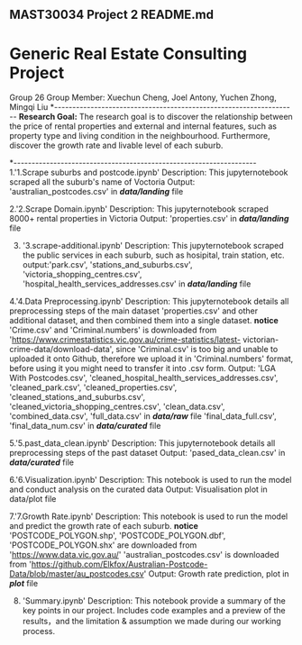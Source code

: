 ## MAST30034 Project 2 README.md
# Generic Real Estate Consulting Project
Group 26
Group Member: Xuechun Cheng, Joel Antony, Yuchen Zhong, Mingqi Liu
*-------------------------------------------------------------------
**Research Goal:** The research goal is to discover the relationship between the price of rental properties and external and internal features, such as property type and living condition in the neighbourhood. Furthermore, discover the growth rate and livable level of each suburb.

*-------------------------------------------------------------------
1.'1.Scrape suburbs and postcode.ipynb' 
  Description: This jupyternotebook scraped all the suburb's name of Voctoria
  Output: 'australian_postcodes.csv' in ***data/landing*** file

2.'2.Scrape Domain.ipynb'
  Description: This jupyternotebook scraped 8000+ rental properties in Victoria
  Output: 'properties.csv' in ***data/landing*** file

3. '3.scrape-additional.ipynb'
   Description: This jupyternotebook scraped the public services in each suburb, such as hosipital, train station, etc.
   output:'park.csv', 'stations_and_suburbs.csv', 'victoria_shopping_centres.csv', 'hospital_health_services_addresses.csv' in ***data/landing*** file

4.'4.Data Preprocessing.ipynb'
  Description: This jupyternotebook details all preprocessing steps of the main dataset 'properties.csv' and other additional dataset, and 
  then combined them into a single dataset.
          **notice** 'Crime.csv' and 'Criminal.numbers' is downloaded from 'https://www.crimestatistics.vic.gov.au/crime-statistics/latest- 
                      victorian-crime-data/download-data',
                      since 'Criminal.csv' is too big and unable to uploaded it onto Github, therefore we upload it in 'Criminal.numbers' 
                      format, before using it you might need to 
                          transfer it into .csv form.
  Output: 'LGA With Postcodes.csv', 'cleaned_hospital_health_services_addresses.csv', 'cleaned_park.csv', 'cleaned_properties.csv', 
             'cleaned_stations_and_suburbs.csv', 
          'cleaned_victoria_shopping_centres.csv',  'clean_data.csv', 'combined_data.csv', 'full_data.csv' in ***data/raw*** file
          'final_data_full.csv', 'final_data_num.csv' in ***data/curated*** file

5.'5.past_data_clean.ipynb'
  Description: This jupyternotebook details all preprocessing steps of the past dataset
  Output: 'pased_data_clean.csv' in ***data/curated*** file

6.'6.Visualization.ipynb'
  Description: This notebook is used to run the model and conduct analysis on the curated data
  Output: Visualisation plot in data/plot file

7.'7.Growth Rate.ipynb'
  Description: This notebook is used to run the model and predict the growth rate of each suburb.
        **notice** 'POSTCODE_POLYGON.shp', 'POSTCODE_POLYGON.dbf', 'POSTCODE_POLYGON.shx' are downloaded from 'https://www.data.vic.gov.au/'
                   'australian_postcodes.csv' is downloaded from 'https://github.com/Elkfox/Australian-Postcode-Data/blob/master/au_postcodes.csv'
  Output: Growth rate prediction, plot in ***plot*** file

8. 'Summary.ipynb'
   Description: This notebook provide a summary of the key points in our project. Includes code examples and a preview of the results，and the limitation & assumption we made during our working process.
